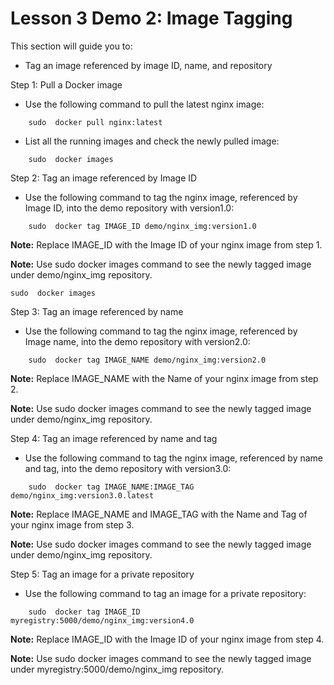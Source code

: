 # Lesson 3 Demo 2: Image Tagging

This section will guide you to: 
- Tag an image referenced by image ID, name, and repository

Step 1: Pull a Docker image
- Use the following command to pull the latest nginx image:

```
    sudo  docker pull nginx:latest
```
    

 
- List all the running images and check the newly pulled image:

```
    sudo  docker images
 ```
    

 

Step 2: Tag an image referenced by Image ID
- Use the following command to tag the nginx image, referenced by Image ID, into the demo repository with version1.0:

```
    sudo  docker tag IMAGE_ID demo/nginx_img:version1.0
 ```
    

**Note:** Replace IMAGE_ID with the Image ID of your nginx image from step 1.
 
**Note:** Use sudo  docker images command to see the newly tagged image under demo/nginx_img repository.

```
sudo  docker images

```

Step 3: Tag an image referenced by name
- Use the following command to tag the nginx image, referenced by Image name, into the demo repository with version2.0:
```
    sudo  docker tag IMAGE_NAME demo/nginx_img:version2.0
 ```
    

**Note:** Replace IMAGE_NAME with the Name of your nginx image from step 2.
 
**Note:** Use 
    sudo  docker images command to see the newly tagged image under demo/nginx_img repository.

Step 4: Tag an image referenced by name and tag
- Use the following command to tag the nginx image, referenced by name and tag, into the demo repository with version3.0:
```
    sudo  docker tag IMAGE_NAME:IMAGE_TAG demo/nginx_img:version3.0.latest
```
    
**Note:** Replace IMAGE_NAME and IMAGE_TAG with the Name and Tag of your nginx image from step 3.
 
**Note:** Use 
    sudo  docker images command to see the newly tagged image under demo/nginx_img repository.

Step 5: Tag an image for a private repository
- Use the following command to tag an image for a private repository:
```
    sudo  docker tag IMAGE_ID myregistry:5000/demo/nginx_img:version4.0
```
    
**Note:** Replace IMAGE_ID with the Image ID of your nginx image from step 4.
 
**Note:** Use 
    sudo  docker images command to see the newly tagged image under myregistry:5000/demo/nginx_img repository.
